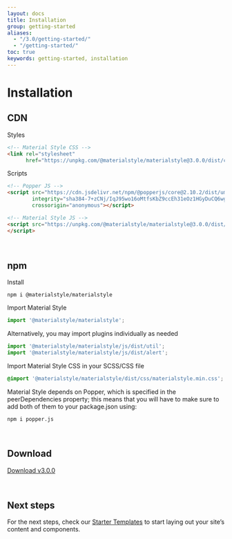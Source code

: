 ```yaml
---
layout: docs
title: Installation
group: getting-started
aliases:
  - "/3.0/getting-started/"
  - "/getting-started/"
toc: true
keywords: getting-started, installation
---
```


# Installation

## CDN

Styles

```html
<!-- Material Style CSS -->
<link rel="stylesheet"
      href="https://unpkg.com/@materialstyle/materialstyle@3.0.0/dist/css/materialstyle.min.css">
```

Scripts

```html
<!-- Popper JS -->
<script src="https://cdn.jsdelivr.net/npm/@popperjs/core@2.10.2/dist/umd/popper.min.js" 
        integrity="sha384-7+zCNj/IqJ95wo16oMtfsKbZ9ccEh31eOz1HGyDuCQ6wgnyJNSYdrPa03rtR1zdB" 
        crossorigin="anonymous"></script>

<!-- Material Style JS -->
<script src="https://unpkg.com/@materialstyle/materialstyle@3.0.0/dist/js/materialstyle.min.js">
</script>
```

<br>

## npm

Install

```console
npm i @materialstyle/materialstyle
```

Import Material Style

```javascript
import '@materialstyle/materialstyle';
```

Alternatively, you may import plugins individually as needed

```javascript
import '@materialstyle/materialstyle/js/dist/util';
import '@materialstyle/materialstyle/js/dist/alert';
```

Import Material Style CSS in your SCSS/CSS file

```css
@import '@materialstyle/materialstyle/dist/css/materialstyle.min.css';
```

Material Style depends on Popper, which is specified in the peerDependencies property; this means that you will have to make sure to add both of them to your package.json using:

```console
npm i popper.js
```

<br>

## Download

<a class="btn btn-purple btn-lg rounded-pill" 
   href="https://github.com/materialstyle/materialstyle.github.io/raw/main/store/3.0.0.zip" download>
  Download v3.0.0
</a>

<br>
    
## Next steps
For the next steps, check our <a class="link-purple text-decoration-none" href="/materialstyle/3.0/getting-started/starter-templates/">Starter Templates</a> to start laying out your site’s content and components.
